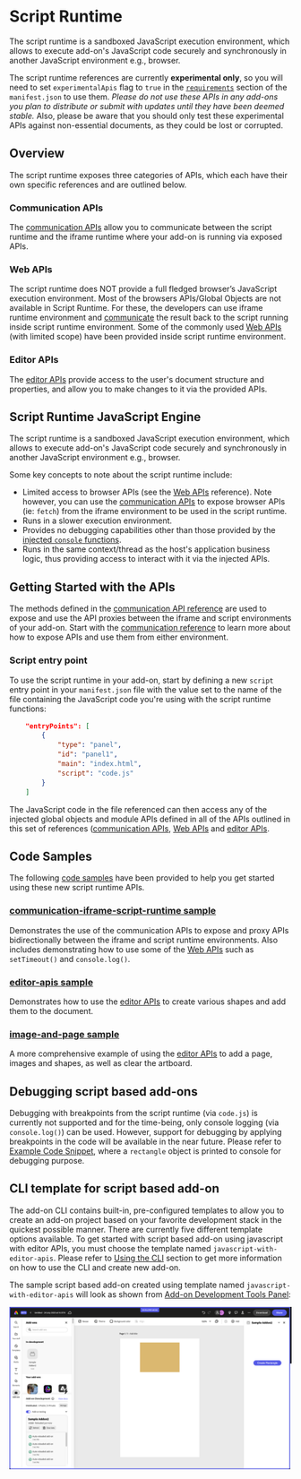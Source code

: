 # Script Runtime

The script runtime is a sandboxed JavaScript execution environment, which allows to execute add-on's JavaScript code securely and synchronously in another JavaScript environment e.g., browser.

<InlineAlert slots="text" variant="warning"/>

The script runtime references are currently **experimental only**, so you will need to set `experimentalApis` flag to `true` in the [`requirements`](../manifest/index.md#requirements) section of the `manifest.json` to use them. *Please do not use these APIs in any add-ons you plan to distribute or submit with updates until they have been deemed stable.*  Also, please be aware that you should only test these experimental APIs against non-essential documents, as they could be lost or corrupted.

## Overview

The script runtime exposes three categories of APIs, which each have their own specific references and are outlined below.

### Communication APIs

The [communication APIs](./communication/) allow you to communicate between the script runtime and the iframe runtime where your add-on is running via exposed APIs.

### Web APIs

The script runtime does NOT provide a full fledged browser’s JavaScript execution environment. Most of the browsers APIs/Global Objects are not available in Script Runtime. For these, the developers can use iframe runtime environment and [communicate](./communication/#expose-apis-from-the-ui) the result back to the script running inside script runtime environment. Some of the commonly used [Web APIs](./web/) (with limited scope) have been provided inside script runtime environment.

### Editor APIs

The [editor APIs](./editor/) provide access to the user's document structure and properties, and allow you to make changes to it via the provided APIs.

## Script Runtime JavaScript Engine

The script runtime is a sandboxed JavaScript execution environment, which allows to execute add-on's JavaScript code securely and synchronously in another JavaScript environment e.g., browser.

Some key concepts to note about the script runtime include:

- Limited access to browser APIs (see the [Web APIs](./web/) reference). Note however, you can use the [communication APIs](./communication/) to expose browser APIs (ie: `fetch`) from the iframe environment to be used in the script runtime.
- Runs in a slower execution environment.
- Provides no debugging capabilities other than those provided by the [injected `console` functions](../web/index.md#injected-objects).
- Runs in the same context/thread as the host's application business logic, thus providing access to interact with it via the injected APIs.

## Getting Started with the APIs

The methods defined in the [communication API reference](./communication/) are used to expose and use the API proxies between the iframe and script environments of your add-on. Start with the [communication reference](./communication/) to learn more about how to expose APIs and use them from either environment.

### Script entry point

To use the script runtime in your add-on, start by defining a new `script` entry point in your `manifest.json` file with the value set to the name of the file containing the JavaScript code you're using with the script runtime functions:

```json
    "entryPoints": [
        {
            "type": "panel",
            "id": "panel1",
            "main": "index.html",
            "script": "code.js" 
        }
    ]
```

The JavaScript code in the file referenced can then access any of the injected global objects and module APIs defined in all of the APIs outlined in this set of references ([communication APIs](./communication/), [Web APIs](./web/) and [editor APIs](./editor/).

## Code Samples

The following [code samples](https://github.com/AdobeDocs/express-add-on-samples/tree/main/script-runtime-samples) have been provided to help you get started using these new script runtime APIs.

### [communication-iframe-script-runtime sample](https://github.com/AdobeDocs/express-add-on-samples/tree/main/script-runtime-samples/communication-iframe-script-runtime)

Demonstrates the use of the communication APIs to expose and proxy APIs bidirectionally between the iframe and script runtime environments. Also includes demonstrating how to use some of the [Web APIs](./web/) such as `setTimeout()` and `console.log()`.

### [editor-apis sample](https://github.com/AdobeDocs/express-add-on-samples/tree/main/script-runtime-samples/editor-apis)

Demonstrates how to use the [editor APIs](./editor/) to create various shapes and add them to the document.

### [image-and-page sample](https://github.com/AdobeDocs/express-add-on-samples/tree/main/script-runtime-samples/image-and-page) 

A more comprehensive example of using the [editor APIs](./editor/) to add a page, images and shapes, as well as clear the artboard.

## Debugging script based add-ons

Debugging with breakpoints from the script runtime (via `code.js`) is currently not supported and for the time-being, only console logging (via `console.log()`) can be used. However, support for debugging by applying breakpoints in the code will be available in the near future. Please refer to [Example Code Snippet](./editor/#example-code-snippet), where a `rectangle` object is printed to console for debugging purpose.

## CLI template for script based add-on

The add-on CLI contains built-in, pre-configured templates to allow you to create an add-on project based on your favorite development stack in the quickest possible manner. There are currently five different template options available. To get started with script based add-on using javascript with editor APIs, you must choose the template named `javascript-with-editor-apis`. Please refer to [Using the CLI](../../guides/getting_started/dev_tooling/#using-the-cli) section to get more information on how to use the CLI and create new add-on.
<br/>

The sample script based add-on created using template named `javascript-with-editor-apis` will look as shown from [Add-on Development Tools Panel](../../guides/getting_started/dev_tooling#add-on-development-tools-panel):

![script add-on sample screenshot](../img/script-add-on-sample.png)
